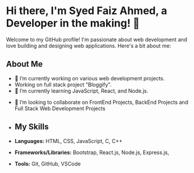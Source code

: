 # Hi there, I'm Syed Faiz Ahmed, a Developer in the making! 👋

Welcome to my GitHub profile! I'm passionate about web development and love building and designing web applications. Here's a bit about me:

## About Me

- 🔭 I’m currently working on various web development projects.
- Working on full stack project "Bloggify".
- 🌱 I’m currently learning JavaScript, React, and Node.js.
<!--- 👋 Hi, I’m Syed Faiz Ahmed
- 👀 I’m interested in 
- 🌱 I’m currently learning -->
- 💞️ I’m looking to collaborate on FrontEnd Projects, BackEnd Projects and Full Stack Web Development Projects

- ## My Skills

- **Languages:** HTML, CSS, JavaScript, C, C++
- **Frameworks/Libraries:** Bootstrap, React.js, Node.js, Express.js, 
- **Tools:** Git, GitHub, VSCode


<!---
sfahmed-hash/sfahmed-hash is a ✨ special ✨ repository because its `README.md` (this file) appears on your GitHub profile.
You can click the Preview link to take a look at your changes.
--->
